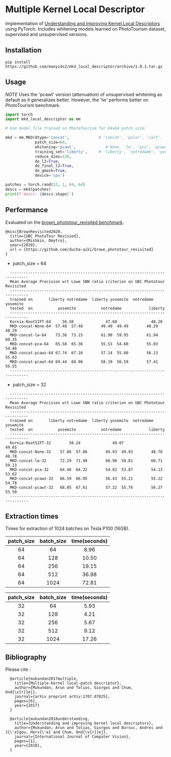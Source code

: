 # Multiple Kernel Local Descriptor

Implementation of [Understanding and Improving Kernel Local Descriptors](https://arxiv.org/abs/1811.11147) using PyTorch.
Includes whitening models learned on PhotoTourism dataset, supervised and unsupervised versions.

## Installation
`pip install https://github.com/manyids2/mkd_local_descriptor/archive/1.0.1.tar.gz`

## Usage

*NOTE* Uses the 'pcawt' version (attenuation) of unsupervised whitening as default as it generalizes better. However, the 'lw' performs
better on PhotoTourism benchmark.

```python
import torch
import mkd_local_descriptor as mm

# Use model_file trained on PhotoTourism for 64x64 patch_size.

mkd = mm.MKD(dtype='concat',             # 'concat', 'polar', 'cart'.
             patch_size=64,
             whitening='pcawt',             # None, 'lw', 'pca', 'pcaws', 'pcawt'.
             training_set='liberty',     # 'liberty', 'notredame', 'yosemite'
             reduce_dims=128,
             do_l2=True,
             do_final_l2=True,
             do_gmask=True,
             device='cpu')

patches = torch.rand(12, 1, 64, 64)
descs = mkd(patches)
print(f'descs: {descs.shape}')
```

## Performance

Evaluated on the [brown_phototour_revisited benchmark](https://github.com/ducha-aiki/brown_phototour_revisited).

```
@misc{BrownRevisited2020,
  title={UBC PhotoTour Revisied},
  author={Mishkin, Dmytro},
  year={2020},
  url = {https://github.com/ducha-aiki/brown_phototour_revisited}
}
```


- patch_size = 64
```
  ------------------------------------------------------------------------------
  Mean Average Precision wrt Lowe SNN ratio criterion on UBC Phototour Revisited
  ------------------------------------------------------------------------------
  trained on       liberty notredame  liberty yosemite  notredame yosemite
  tested  on           yosemite           notredame            liberty
  ------------------------------------------------------------------------------
  Kornia-RootSIFT-64     56.58              47.68               48.20
  MKD-concat-None-64  57.48  57.48        49.49  49.49        48.29  48.29
  MKD-concat-lw-64    73.36  73.15        61.90  59.95        61.94  60.35
  MKD-concat-pca-64   65.58  65.36        55.53  54.60        55.03  54.46
  MKD-concat-pcaws-64 67.74  67.16        57.14  55.80        56.13  55.63
  MKD-concat-pcawt-64 69.44  68.96        58.19  56.59        57.41  56.55
  ------------------------------------------------------------------------------
```

- patch_size = 32

```
  ------------------------------------------------------------------------------
  Mean Average Precision wrt Lowe SNN ratio criterion on UBC Phototour Revisited
  ------------------------------------------------------------------------------
  trained on       liberty notredame  liberty yosemite  notredame yosemite
  tested  on           yosemite           notredame            liberty
  ------------------------------------------------------------------------------
  Kornia-RootSIFT-32        58.24              49.07               49.65
  MKD-concat-None-32    57.86  57.86        49.93  49.93        48.78  48.78
  MKD-concat-lw-32      72.29  71.98        60.90  58.81        60.71  59.13
  MKD-concat-pca-32     64.46  64.32        54.82  53.87        54.13  53.62
  MKD-concat-pcaws-32   66.59  66.05        56.43  55.21        55.22  54.78
  MKD-concat-pcawt-32   68.05  67.61        57.22  55.76        56.27  55.50
  ------------------------------------------------------------------------------
```

## Extraction times

Times for extraction of 1024 batches on Tesla P100 (16GB).

patch_size | batch_size | time(seconds)
:--------: | :--------: | :--:
    64     | 64         |  8.96
    64     | 128        | 10.50
    64     | 256        | 19.15
    64     | 512        | 36.98
    64     | 1024       | 72.81

patch_size | batch_size | time(seconds)
:--------: | :--------: | :--:
    32     | 64         |  5.93
    32     | 128        |  4.21
    32     | 256        |  5.67
    32     | 512        |  9.12
    32     | 1024       | 17.26

## Bibliography
  Please cite :
```
  @article{mukundan2017multiple,
    title={Multiple-kernel local-patch descriptor},
    author={Mukundan, Arun and Tolias, Giorgos and Chum, Ond{\v{r}}ej},
    journal={arXiv preprint arXiv:1707.07825},
    pages={6},
    year={2017}
  }

  @article{mukundan2018understanding,
    title={Understanding and improving kernel local descriptors},
    author={Mukundan, Arun and Tolias, Giorgos and Bursuc, Andrei and J{\'e}gou, Herv{\'e} and Chum, Ond{\v{r}}ej},
    journal={International Journal of Computer Vision},
    pages={1},
    year={2018},
  }
```
